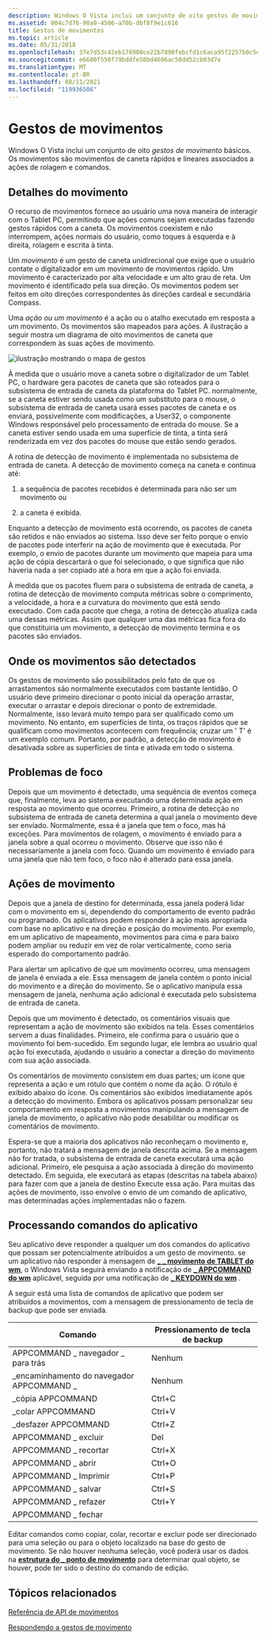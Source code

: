 ```yaml
---
description: Windows O Vista inclui um conjunto de oito gestos de movimento básicos. Os movimentos são movimentos de caneta rápidos e lineares associados a ações de rolagem e comandos.
ms.assetid: 004c7d76-90a9-4506-a70b-dbf8f9e1c616
title: Gestos de movimentos
ms.topic: article
ms.date: 05/31/2018
ms.openlocfilehash: 37e7d53c42eb178900ce22b7890febcfd1c6aca95f2257b0c5ed06eb20173b79
ms.sourcegitcommit: e6600f550f79bddfe58bd4696ac50dd52cb03d7e
ms.translationtype: MT
ms.contentlocale: pt-BR
ms.lasthandoff: 08/11/2021
ms.locfileid: "119936506"
---
```

# <a name="flicks-gestures"></a>Gestos de movimentos

Windows O Vista inclui um conjunto de oito *gestos de movimento* básicos. Os movimentos são movimentos de caneta rápidos e lineares associados a ações de rolagem e comandos.

## <a name="flick-details"></a>Detalhes do movimento

O recurso de movimentos fornece ao usuário uma nova maneira de interagir com o Tablet PC, permitindo que ações comuns sejam executadas fazendo gestos rápidos com a caneta. Os movimentos coexistem e não interrompem, ações normais do usuário, como toques à esquerda e à direita, rolagem e escrita à tinta.

Um *movimento* é um gesto de caneta unidirecional que exige que o usuário contate o digitalizador em um movimento de movimentos rápido. Um movimento é caracterizado por alta velocidade e um alto grau de reta. Um movimento é identificado pela sua direção. Os movimentos podem ser feitos em oito direções correspondentes às direções cardeal e secundária Compass.

Uma *ação ou um* *movimento* é a ação ou o atalho executado em resposta a um movimento. Os movimentos são mapeados para ações. A ilustração a seguir mostra um diagrama de oito movimentos de caneta que correspondem às suas ações de movimento.

![ilustração mostrando o mapa de gestos](images/2647eb2d-36d0-4610-b923-fa3530d1e640.jpg)

À medida que o usuário move a caneta sobre o digitalizador de um Tablet PC, o hardware gera pacotes de caneta que são roteados para o subsistema de entrada de caneta da plataforma do Tablet PC. normalmente, se a caneta estiver sendo usada como um substituto para o mouse, o subsistema de entrada de caneta usará esses pacotes de caneta e os enviará, possivelmente com modificações, a User32, o componente Windows responsável pelo processamento de entrada do mouse. Se a caneta estiver sendo usada em uma superfície de tinta, a tinta será renderizada em vez dos pacotes do mouse que estão sendo gerados.

A rotina de detecção de movimento é implementada no subsistema de entrada de caneta. A detecção de movimento começa na caneta e continua até:

1) a sequência de pacotes recebidos é determinada para não ser um movimento ou

2) a caneta é exibida.

Enquanto a detecção de movimento está ocorrendo, os pacotes de caneta são retidos e não enviados ao sistema. Isso deve ser feito porque o envio de pacotes pode interferir na ação de movimento que é executada. Por exemplo, o envio de pacotes durante um movimento que mapeia para uma ação de cópia descartará o que foi selecionado, o que significa que não haveria nada a ser copiado até a hora em que a ação foi enviada.

À medida que os pacotes fluem para o subsistema de entrada de caneta, a rotina de detecção de movimento computa métricas sobre o comprimento, a velocidade, a hora e a curvatura do movimento que está sendo executado. Com cada pacote que chega, a rotina de detecção atualiza cada uma dessas métricas. Assim que qualquer uma das métricas fica fora do que constituiria um movimento, a detecção de movimento termina e os pacotes são enviados.

## <a name="where-flicks-are-detected"></a>Onde os movimentos são detectados

Os gestos de movimento são possibilitados pelo fato de que os arrastamentos são normalmente executados com bastante lentidão. O usuário deve primeiro direcionar o ponto inicial da operação arrastar, executar o arrastar e depois direcionar o ponto de extremidade. Normalmente, isso levará muito tempo para ser qualificado como um movimento. No entanto, em superfícies de tinta, os traços rápidos que se qualificam como movimentos acontecem com frequência; cruzar um ' T' é um exemplo comum. Portanto, por padrão, a detecção de movimento é desativada sobre as superfícies de tinta e ativada em todo o sistema.

## <a name="focus-issues"></a>Problemas de foco

Depois que um movimento é detectado, uma sequência de eventos começa que, finalmente, leva ao sistema executando uma determinada ação em resposta ao movimento que ocorreu. Primeiro, a rotina de detecção no subsistema de entrada de caneta determina a qual janela o movimento deve ser enviado. Normalmente, essa é a janela que tem o foco, mas há exceções. Para movimentos de rolagem, o movimento é enviado para a janela sobre a qual ocorreu o movimento. Observe que isso não é necessariamente a janela com foco. Quando um movimento é enviado para uma janela que não tem foco, o foco não é alterado para essa janela.

## <a name="flick-actions"></a>Ações de movimento

Depois que a janela de destino for determinada, essa janela poderá lidar com o movimento em si, dependendo do comportamento de evento padrão ou programado. Os aplicativos podem responder à ação mais apropriada com base no aplicativo e na direção e posição do movimento. Por exemplo, em um aplicativo de mapeamento, movimentos para cima e para baixo podem ampliar ou reduzir em vez de rolar verticalmente, como seria esperado do comportamento padrão.

Para alertar um aplicativo de que um movimento ocorreu, uma mensagem de janela é enviada a ele. Essa mensagem de janela contém o ponto inicial do movimento e a direção do movimento. Se o aplicativo manipula essa mensagem de janela, nenhuma ação adicional é executada pelo subsistema de entrada de caneta.

Depois que um movimento é detectado, os comentários visuais que representam a ação de movimento são exibidos na tela. Esses comentários servem a duas finalidades. Primeiro, ele confirma para o usuário que o movimento foi bem-sucedido. Em segundo lugar, ele lembra ao usuário qual ação foi executada, ajudando o usuário a conectar a direção do movimento com sua ação associada.

Os comentários de movimento consistem em duas partes; um ícone que representa a ação e um rótulo que contém o nome da ação. O rótulo é exibido abaixo do ícone. Os comentários são exibidos imediatamente após a detecção do movimento. Embora os aplicativos possam personalizar seu comportamento em resposta a movimentos manipulando a mensagem de janela de movimento, o aplicativo não pode desabilitar ou modificar os comentários de movimento.

Espera-se que a maioria dos aplicativos não reconheçam o movimento e, portanto, não tratará a mensagem de janela descrita acima. Se a mensagem não for tratada, o subsistema de entrada de caneta executará uma ação adicional. Primeiro, ele pesquisa a ação associada à direção do movimento detectado. Em seguida, ele executará as etapas (descritas na tabela abaixo) para fazer com que a janela de destino Execute essa ação. Para muitas das ações de movimento, isso envolve o envio de um comando de aplicativo, mas determinadas ações implementadas não o fazem.

## <a name="processing-application-commands"></a>Processando comandos do aplicativo

Seu aplicativo deve responder a qualquer um dos comandos do aplicativo que possam ser potencialmente atribuídos a um gesto de movimento. se um aplicativo não responder à mensagem de [**\_ \_ movimento de TABLET do wm**](wm-tablet-flick-message.md), o Windows Vista seguirá enviando a notificação de [**\_ APPCOMMAND do wm**](/windows/desktop/inputdev/wm-appcommand) aplicável, seguida por uma notificação de [**\_ KEYDOWN do wm**](/windows/desktop/inputdev/wm-keydown) .

A seguir está uma lista de comandos de aplicativo que podem ser atribuídos a movimentos, com a mensagem de pressionamento de tecla de backup que pode ser enviada.



| Comando                                  | Pressionamento de tecla de backup  |
|------------------------------------------|-------------------|
| APPCOMMAND \_ navegador \_ para trás<br/> | Nenhum<br/>   |
| \_encaminhamento do navegador APPCOMMAND \_<br/>  | Nenhum<br/>   |
| \_cópia APPCOMMAND<br/>              | Ctrl+C<br/> |
| \_colar APPCOMMAND<br/>             | Ctrl+V<br/> |
| \_desfazer APPCOMMAND<br/>              | Ctrl+Z<br/> |
| APPCOMMAND \_ excluir<br/>            | Del<br/>    |
| APPCOMMAND \_ recortar<br/>               | Ctrl+X<br/> |
| APPCOMMAND \_ abrir<br/>              | Ctrl+O<br/> |
| APPCOMMAND \_ Imprimir<br/>             | Ctrl+P<br/> |
| APPCOMMAND \_ salvar<br/>              | Ctrl+S<br/> |
| APPCOMMAND \_ refazer<br/>              | Ctrl+Y<br/> |
| APPCOMMAND \_ fechar<br/>             |                   |



 

Editar comandos como copiar, colar, recortar e excluir pode ser direcionado para uma seleção ou para o objeto localizado na base do gesto de movimento. Se não houver nenhuma seleção, você poderá usar os dados na [**estrutura do \_ ponto de movimento**](/windows/desktop/api/tabflicks/ns-tabflicks-flick_point) para determinar qual objeto, se houver, pode ter sido o destino do comando de edição.

## <a name="related-topics"></a>Tópicos relacionados

<dl> <dt>

[Referência de API de movimentos](flicks-api-reference.md)
</dt> <dt>

[Respondendo a gestos de movimento](/previous-versions//dd356077(v=vs.85))
</dt> </dl>

 

